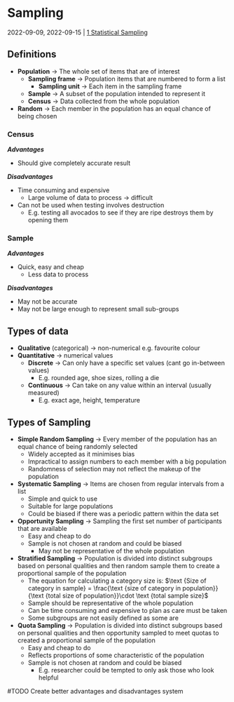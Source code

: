# Sampling
2022-09-09, 2022-09-15 | [1 Statistical Sampling](1%20Statistical%20Sampling.md)

## Definitions
- **Population** -> The whole set of items that are of interest
	- **Sampling frame** -> Population items that are numbered to form a list
		- **Sampling unit** -> Each item in the sampling frame
	- **Sample** -> A subset of the population intended to represent it
	- **Census** -> Data collected from the whole population
- **Random** -> Each member in the population has an equal chance of being chosen

### Census
***Advantages***
- Should give completely accurate result

***Disadvantages***
- Time consuming and expensive
	- Large volume of data to process -> difficult
- Can not be used when testing involves destruction
	- E.g. testing all avocados to see if they are ripe destroys them by opening them

### Sample
***Advantages***
- Quick, easy and cheap
	- Less data to process

***Disadvantages***
- May not be accurate
- May not be large enough to represent small sub-groups

## Types of data
- **Qualitative** (categorical) -> non-numerical e.g. favourite colour
- **Quantitative** -> numerical values
	- **Discrete** -> Can only have a specific set values (cant go in-between values)
		- E.g. rounded age, shoe sizes, rolling a die
	- **Continuous** -> Can take on any value within an interval (usually measured)
		- E.g. exact age, height, temperature

## Types of Sampling
- **Simple Random Sampling** -> Every member of the population has an equal chance of being randomly selected
	- Widely accepted as it minimises bias
	- Impractical to assign numbers to each member with a big population
	- Randomness of selection may not reflect the makeup of the population
- **Systematic Sampling** -> Items are chosen from regular intervals from a list
	- Simple and quick to use
	- Suitable for large populations
	- Could be biased if there was a periodic pattern within the data set
- **Opportunity Sampling** -> Sampling the first set number of participants that are available
	- Easy and cheap to do
	- Sample is not chosen at random and could be biased
		- May not be representative of the whole population
- **Stratified Sampling** -> Population is divided into distinct subgroups based on personal qualities and then random sample them to create a proportional sample of the population
	- The equation for calculating a category size is:
	  $\text {Size of category in sample} = \frac{\text {size of category in population}}{\text {total size of population}}\cdot \text {total sample size}$
	- Sample should be representative of the whole population
	- Can be time consuming and expensive to plan as care must be taken
	- Some subgroups are not easily defined as some are
- **Quota Sampling** -> Population is divided into distinct subgroups based on personal qualities and then opportunity sampled to meet quotas to created a proportional sample of the population
	- Easy and cheap to do
	- Reflects proportions of some characteristic of the population
	- Sample is not chosen at random and could be biased
		- E.g. researcher could be tempted to only ask those who look helpful

#TODO Create better advantages and disadvantages system